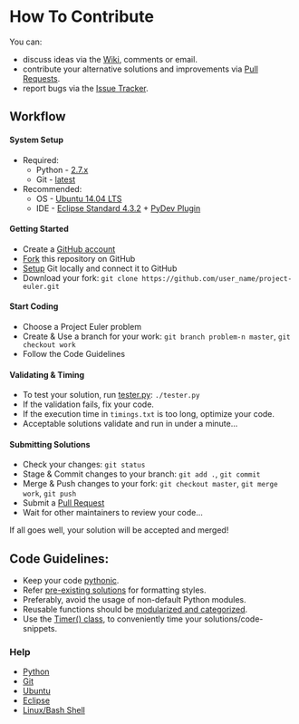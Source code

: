 How To Contribute
=============

You can:

* discuss ideas via the [Wiki](https://github.com/arvindch/project-euler/wiki), comments or email.
* contribute your alternative solutions and improvements via [Pull Requests](https://github.com/arvindch/project-euler/pulls).
* report bugs via the [Issue Tracker](https://github.com/arvindch/project-euler/issues).

## Workflow

#### System Setup

* Required:
  * Python - [2.7.x](https://www.python.org/download/releases/2.7.6/)
  * Git - [latest](http://git-scm.com/downloads)
* Recommended:
  * OS - [Ubuntu 14.04 LTS](http://releases.ubuntu.com/14.04/)
  * IDE - [Eclipse Standard 4.3.2](https://www.eclipse.org/downloads/packages/eclipse-standard-432/keplersr2) + [PyDev Plugin](http://pydev.org/download.html)

#### Getting Started
* Create a [GitHub account](https://github.com/signup/free)
* [Fork](https://github.com/arvindch/project-euler/fork) this repository on GitHub
* [Setup](https://help.github.com/articles/set-up-git) Git locally and connect it to GitHub
* Download your fork: `git clone https://github.com/user_name/project-euler.git`

#### Start Coding
* Choose a Project Euler problem
* Create & Use a branch for your work: `git branch problem-n master`, `git checkout work`
* Follow the Code Guidelines

#### Validating & Timing
* To test your solution, run [tester.py](https://github.com/arvindch/project-euler/blob/master/test/tester.py): `./tester.py`
* If the validation fails, fix your code.
* If the execution time in `timings.txt` is too long, optimize your code.
* Acceptable solutions validate and run in under a minute...

#### Submitting Solutions
* Check your changes: `git status`
* Stage & Commit changes to your branch: `git add .`, `git commit`
* Merge & Push changes to your fork: `git checkout master`, `git merge work`, `git push`
* Submit a [Pull Request](https://github.com/arvindch/project-euler/compare/)
* Wait for other maintainers to review your code...

If all goes well, your solution will be accepted and merged!

## Code Guidelines:

* Keep your code [pythonic](http://legacy.python.org/dev/peps/pep-0020/).
* Refer [pre-existing solutions](https://github.com/arvindch/project-euler/tree/master/src/solutions) for formatting styles.
* Preferably, avoid the usage of non-default Python modules.
* Reusable functions should be [modularized and categorized](https://github.com/arvindch/project-euler/tree/master/src/custom).
* Use the [Timer() class](https://github.com/arvindch/project-euler/blob/master/src/custom/tools.py#L10), to conveniently time your solutions/code-snippets.

### Help
* [Python](https://docs.python.org/2/index.html)
* [Git](http://git-scm.com/doc)
* [Ubuntu](https://help.ubuntu.com/14.04/index.html)
* [Eclipse](http://help.eclipse.org/kepler/index.jsp)
* [Linux/Bash Shell](http://linuxcommand.org/learning_the_shell.php)
